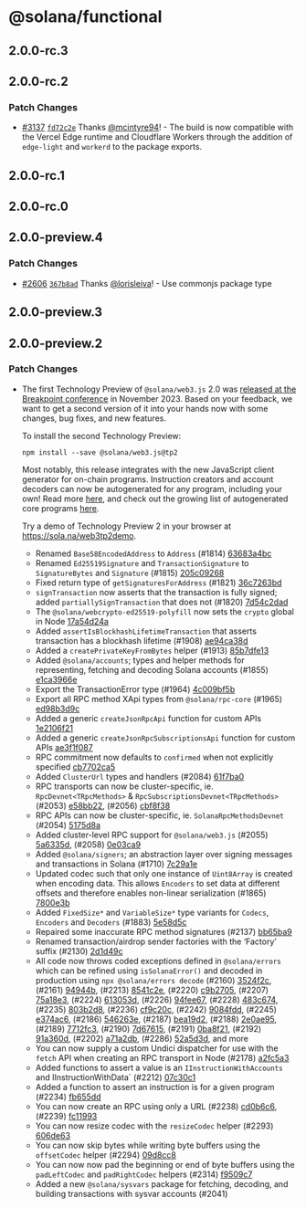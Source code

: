 # @solana/functional

## 2.0.0-rc.3

## 2.0.0-rc.2

### Patch Changes

-   [#3137](https://github.com/solana-labs/solana-web3.js/pull/3137) [`fd72c2e`](https://github.com/solana-labs/solana-web3.js/commit/fd72c2ed1edad488318fa5d3e285f04852f4210a) Thanks [@mcintyre94](https://github.com/mcintyre94)! - The build is now compatible with the Vercel Edge runtime and Cloudflare Workers through the addition of `edge-light` and `workerd` to the package exports.

## 2.0.0-rc.1

## 2.0.0-rc.0

## 2.0.0-preview.4

### Patch Changes

-   [#2606](https://github.com/solana-labs/solana-web3.js/pull/2606) [`367b8ad`](https://github.com/solana-labs/solana-web3.js/commit/367b8ad0cce55a916abfb0125f36b6e844333b2b) Thanks [@lorisleiva](https://github.com/lorisleiva)! - Use commonjs package type

## 2.0.0-preview.3

## 2.0.0-preview.2

### Patch Changes

-   The first Technology Preview of `@solana/web3.js` 2.0 was [released at the Breakpoint conference](https://www.youtube.com/watch?v=JUJtAPhES5g) in November 2023. Based on your feedback, we want to get a second version of it into your hands now with some changes, bug fixes, and new features.

    To install the second Technology Preview:

    ```shell
    npm install --save @solana/web3.js@tp2
    ```

    Most notably, this release integrates with the new JavaScript client generator for on-chain programs. Instruction creators and account decoders can now be autogenerated for any program, including your own! Read more [here](https://github.com/solana-program/create-solana-program), and check out the growing list of autogenerated core programs [here](https://www.npmjs.com/search?q=%40solana-program).

    Try a demo of Technology Preview 2 in your browser at https://sola.na/web3tp2demo.

    -   Renamed `Base58EncodedAddress` to `Address` (#1814) [63683a4bc](https://github.com/solana-labs/solana-web3.js/commit/63683a4bc)
    -   Renamed `Ed25519Signature` and `TransactionSignature` to `SignatureBytes` and `Signature` (#1815) [205c09268](https://github.com/solana-labs/solana-web3.js/commit/205c09268)
    -   Fixed return type of `getSignaturesForAddress` (#1821) [36c7263bd](https://github.com/solana-labs/solana-web3.js/commit/36c7263bd)
    -   `signTransaction` now asserts that the transaction is fully signed; added `partiallySignTransaction` that does not (#1820) [7d54c2dad](https://github.com/solana-labs/solana-web3.js/commit/7d54c2dad)
    -   The `@solana/webcrypto-ed25519-polyfill` now sets the `crypto` global in Node [17a54d24a](https://github.com/solana-labs/solana-web3.js/commit/17a54d24a)
    -   Added `assertIsBlockhashLifetimeTransaction` that asserts transaction has a blockhash lifetime (#1908) [ae94ca38d](https://github.com/solana-labs/solana-web3.js/commit/ae94ca38d)
    -   Added a `createPrivateKeyFromBytes` helper (#1913) [85b7dfe13](https://github.com/solana-labs/solana-web3.js/commit/85b7dfe13)
    -   Added `@solana/accounts`; types and helper methods for representing, fetching and decoding Solana accounts (#1855) [e1ca3966e](https://github.com/solana-labs/solana-web3.js/commit/e1ca3966e)
    -   Export the TransactionError type (#1964) [4c009bf5b](https://github.com/solana-labs/solana-web3.js/commit/4c009bf5b)
    -   Export all RPC method XApi types from `@solana/rpc-core` (#1965) [ed98b3d9c](https://github.com/solana-labs/solana-web3.js/commit/ed98b3d9c)
    -   Added a generic `createJsonRpcApi` function for custom APIs [1e2106f21](https://github.com/solana-labs/solana-web3.js/commit/1e2106f21)
    -   Added a generic `createJsonRpcSubscriptionsApi` function for custom APIs [ae3f1f087](https://github.com/solana-labs/solana-web3.js/commit/ae3f1f087)
    -   RPC commitment now defaults to `confirmed` when not explicitly specified [cb7702ca5](https://github.com/solana-labs/solana-web3.js/commit/cb7702ca5)
    -   Added `ClusterUrl` types and handlers (#2084) [61f7ba0](https://github.com/solana-labs/solana-web3.js/commit/61f7ba0)
    -   RPC transports can now be cluster-specific, ie. `RpcDevnet<TRpcMethods>` & `RpcSubscriptionsDevnet<TRpcMethods>` (#2053) [e58bb22](https://github.com/solana-labs/solana-web3.js/commit/e58bb22), (#2056) [cbf8f38](https://github.com/solana-labs/solana-web3.js/commit/cbf8f38)
    -   RPC APIs can now be cluster-specific, ie. `SolanaRpcMethodsDevnet` (#2054) [5175d8a](https://github.com/solana-labs/solana-web3.js/commit/5175d8a)
    -   Added cluster-level RPC support for `@solana/web3.js` (#2055) [5a6335d](https://github.com/solana-labs/solana-web3.js/commit/5a6335d), (#2058) [0e03ca9](https://github.com/solana-labs/solana-web3.js/commit/0e03ca9)
    -   Added `@solana/signers`; an abstraction layer over signing messages and transactions in Solana (#1710) [7c29a1e](https://github.com/solana-labs/solana-web3.js/commit/7c29a1e)
    -   Updated codec such that only one instance of `Uint8Array` is created when encoding data. This allows `Encoders` to set data at different offsets and therefore enables non-linear serialization (#1865) [7800e3b](https://github.com/solana-labs/solana-web3.js/commit/7800e3b)
    -   Added `FixedSize*` and `VariableSize*` type variants for `Codecs`, `Encoders` and `Decoders` (#1883) [5e58d5c](https://github.com/solana-labs/solana-web3.js/commit/5e58d5c)
    -   Repaired some inaccurate RPC method signatures (#2137) [bb65ba9](https://github.com/solana-labs/solana-web3.js/commit/bb65ba9)
    -   Renamed transaction/airdrop sender factories with the ‘Factory’ suffix (#2130) [2d1d49c](https://github.com/solana-labs/solana-web3.js/commit/2d1d49c5467e5cb13871067c3dc0f9c87f007b9f)
    -   All code now throws coded exceptions defined in `@solana/errors` which can be refined using `isSolanaError()` and decoded in production using `npx @solana/errors decode` (#2160) [3524f2c](https://github.com/solana-labs/solana-web3.js/commit/3524f2c583dbc663cf6dcb73a01b0beed6cfd136), (#2161) [94944b](https://github.com/solana-labs/solana-web3.js/commit/94944b65b9d957ca95653d66dc1f4805f1a36740), (#2213) [8541c2e](https://github.com/solana-labs/solana-web3.js/commit/8541c2ef860535514fa39c4b9a6a75276417ffaa), (#2220) [c9b2705](https://github.com/solana-labs/solana-web3.js/commit/c9b2705318724bbccb05efdb1ddc088dd82921b2), (#2207) [75a18e3](https://github.com/solana-labs/solana-web3.js/commit/75a18e30524078ea1e8c07133fd6c75fad357db3), (#2224) [613053d](https://github.com/solana-labs/solana-web3.js/commit/613053deab85e5a8703e241ab138ec51cc54885a), (#2226) [94fee67](https://github.com/solana-labs/solana-web3.js/commit/94fee67560faae1f41aeddb2e7c3d0d9078ab851), (#2228) [483c674](https://github.com/solana-labs/solana-web3.js/commit/483c674a8b19f146c7dba5f1eb64182f01fdcdc4), (#2235) [803b2d8](https://github.com/solana-labs/solana-web3.js/commit/803b2d88e9e39cecf18f03b2130507dea7230423), (#2236) [cf9c20c](https://github.com/solana-labs/solana-web3.js/commit/cf9c20ceed7186f5af704ee646344c42d4ec0084), (#2242) [9084fdd](https://github.com/solana-labs/solana-web3.js/commit/9084fddec79eebb9c00c70738e43b4bfb01bf352), (#2245) [e374ac6](https://github.com/solana-labs/solana-web3.js/commit/e374ac67ad48a121470d125a1d08485b8b529b2b), (#2186) [546263e](https://github.com/solana-labs/solana-web3.js/commit/546263e251c8a7b08949b01d0d51fa2398dc7fff), (#2187) [bea19d2](https://github.com/solana-labs/solana-web3.js/commit/bea19d209ea6b02351c21a878200f87da1e9b4be), (#2188) [2e0ae95](https://github.com/solana-labs/solana-web3.js/commit/2e0ae95ffc2738ae047249c7f64c46a95e9573d1), (#2189) [7712fc3](https://github.com/solana-labs/solana-web3.js/commit/7712fc32ef33bfe7f235d85d3ba2308ba6884143), (#2190) [7d67615](https://github.com/solana-labs/solana-web3.js/commit/7d67615ac1ae771810dfc544ecc17d664a0fc11d), (#2191) [0ba8f21](https://github.com/solana-labs/solana-web3.js/commit/0ba8f216d962d61e0f653404c4a9289e59712cc2), (#2192) [91a360d](https://github.com/solana-labs/solana-web3.js/commit/91a360daf5c66ac0f1bae7347298f25ae89329b2), (#2202) [a71a2db](https://github.com/solana-labs/solana-web3.js/commit/a71a2db4c35136c8650b56985bbd33c5413e1bbd), (#2286) [52a5d3d](https://github.com/solana-labs/solana-web3.js/commit/52a5d3db60e702ccf77b4d17b8a3fd388e6e8584), and more
    -   You can now supply a custom Undici dispatcher for use with the `fetch` API when creating an RPC transport in Node (#2178) [a2fc5a3](https://github.com/solana-labs/solana-web3.js/commit/a2fc5a3fda252cccc6ee62f2f7163d1578a20113)
    -   Added functions to assert a value is an `IInstructionWithAccounts` and IInstructionWithData` (#2212) [07c30c1](https://github.com/solana-labs/solana-web3.js/commit/07c30c14c7d5efd6121290db62fa40371f108778)
    -   Added a function to assert an instruction is for a given program (#2234) [fb655dd](https://github.com/solana-labs/solana-web3.js/commit/fb655ddd217e4c4f55c5c8a81a08177e20ef5431)
    -   You can now create an RPC using only a URL (#2238) [cd0b6c6](https://github.com/solana-labs/solana-web3.js/commit/cd0b6c616ded7d1fdee33e33d3e44ce9bce48cef), (#2239) [fc11993](https://github.com/solana-labs/solana-web3.js/commit/fc119937ade7e46f487c99f254ff5a874e524c2c)
    -   You can now resize codec with the `resizeCodec` helper (#2293) [606de63](https://github.com/solana-labs/solana-web3.js/commit/606de638e21eebd0535806dee445e6d046cfb074)
    -   You can now skip bytes while writing byte buffers using the `offsetCodec` helper (#2294) [09d8cc8](https://github.com/solana-labs/solana-web3.js/commit/09d8cc815d133d70da0db93c9a0c0092e0d9a929)
    -   You can now now pad the beginning or end of byte buffers using the `padLeftCodec` and `padRightCodec` helpers (#2314) [f9509c7](https://github.com/solana-labs/solana-web3.js/commit/f9509c77dd6ec92357edbbe18acbb76c5a33e4b2)
    -   Added a new `@solana/sysvars` package for fetching, decoding, and building transactions with sysvar accounts (#2041)
